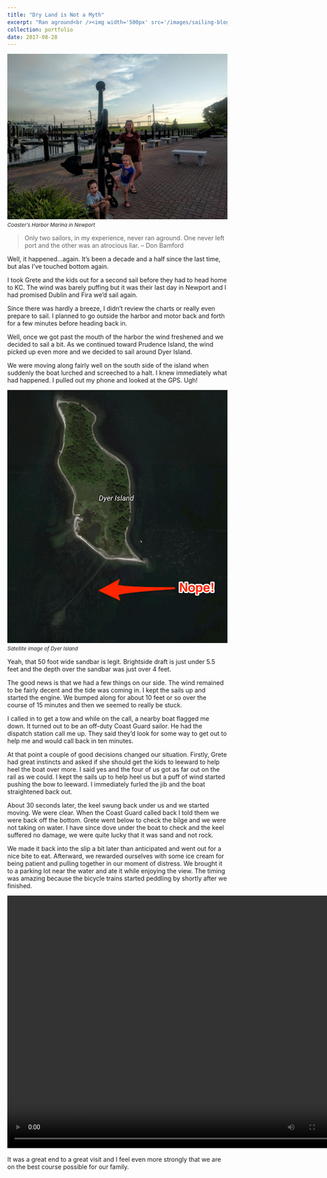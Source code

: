 ```yaml
---
title: "Dry Land is Not a Myth"
excerpt: "Ran aground<br /><img width='500px' src='/images/sailing-blog/posing-with-huge-anchor.jpeg' alt='Brightside' />"
collection: portfolio
date: 2017-08-28
---
```


![Grete and the kids posing with an anchor](/images/sailing-blog/posing-with-huge-anchor.jpeg)
<br /><small><em>Coaster’s Harbor Marina in Newport</em></small>

> Only two sailors, in my experience, never ran aground. One never left port and the other was an atrocious liar. – Don Bamford

Well, it happened…again. It’s been a decade and a half since the last time, but alas I’ve touched bottom again.

I took Grete and the kids out for a second sail before they had to head home to KC. The wind was barely puffing but it was their last day in Newport and I had promised Dublin and Fira we’d sail again.

Since there was hardly a breeze, I didn’t review the charts or really even prepare to sail. I planned to go outside the harbor and motor back and forth for a few minutes before heading back in.

Well, once we got past the mouth of the harbor the wind freshened and we decided to sail a bit. As we continued toward Prudence Island, the wind picked up even more and we decided to sail around Dyer Island.

We were moving along fairly well on the south side of the island when suddenly the boat lurched and screeched to a halt. I knew immediately what had happened. I pulled out my phone and looked at the GPS. Ugh!

![Map showing where we went aground](/images/sailing-blog/dyer-island.png)
<br /><small><em>Satellite image of Dyer Island</em></small>

Yeah, that 50 foot wide sandbar is legit. Brightside draft is just under 5.5 feet and the depth over the sandbar was just over 4 feet.

The good news is that we had a few things on our side. The wind remained to be fairly decent and the tide was coming in. I kept the sails up and started the engine. We bumped along for about 10 feet or so over the course of 15 minutes and then we seemed to really be stuck.

I called in to get a tow and while on the call, a nearby boat flagged me down. It turned out to be an off-duty Coast Guard sailor. He had the dispatch station call me up. They said they’d look for some way to get out to help me and would call back in ten minutes.

At that point a couple of good decisions changed our situation. Firstly, Grete had great instincts and asked if she should get the kids to leeward to help heel the boat over more. I said yes and the four of us got as far out on the rail as we could. I kept the sails up to help heel us but a puff of wind started pushing the bow to leeward. I immediately furled the jib and the boat straightened back out.

About 30 seconds later, the keel swung back under us and we started moving. We were clear. When the Coast Guard called back I told them we were back off the bottom. Grete went below to check the bilge and we were not taking on water. I have since dove under the boat to check and the keel suffered no damage, we were quite lucky that it was sand and not rock.

We made it back into the slip a bit later than anticipated and went out for a nice bite to eat. Afterward, we rewarded ourselves with some ice cream for being patient and pulling together in our moment of distress. We brought it to a parking lot near the water and ate it while enjoying the view. The timing was amazing because the bicycle trains started peddling by shortly after we finished.

<video width="770" height="577" controls>
	<source src="/images/sailing-blog/bicycle-train.mp4" type="video/mp4">
	Your browser does not support the video tag.
</video>

It was a great end to a great visit and I feel even more strongly that we are on the best course possible for our family.
